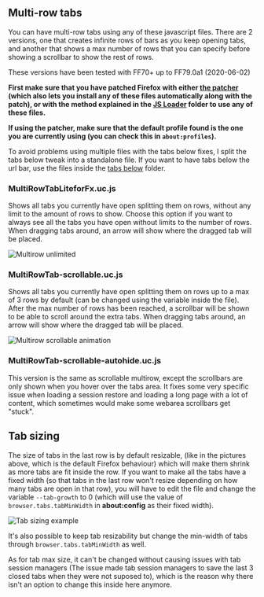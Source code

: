 ## Multi-row tabs
You can have multi-row tabs using any of these javascript files.
There are 2 versions, one that creates infinite rows of bars as you keep opening tabs, and another that shows a max number of rows that you can specify before showing a scrollbar to show the rest of rows.

These versions have been tested with FF70+ up to FF79.0a1 (2020-06-02)

**First make sure that you have patched Firefox with either [the patcher](https://github.com/Izheil/Quantum-Nox-Firefox-Dark-Full-Theme/releases) (which also lets you install any of these files automatically along with the patch), or with the method explained in the [JS Loader](https://github.com/Izheil/Quantum-Nox-Firefox-Dark-Full-Theme/tree/master/Multirow%20and%20other%20functions/JS%20Loader) folder to use any of these files.**

**If using the patcher, make sure that the default profile found is the one you are currently using (you can check this in `about:profiles`).**

To avoid problems using multiple files with the tabs below fixes, I split the tabs below tweak into a standalone file. If you want to have tabs below the url bar, use the files inside the [tabs below](https://github.com/Izheil/Quantum-Nox-Firefox-Dark-Full-Theme/tree/master/Multirow%20and%20other%20functions/Tabs%20below) folder.

### MultiRowTabLiteforFx.uc.js
Shows all tabs you currently have open splitting them on rows, without any limit to the amount of rows to show. Choose this option if you want to always see all the tabs you have open without limits to the number of rows. When dragging tabs around, an arrow will show where the dragged tab will be placed.

![Multirow unlimited](https://i.imgur.com/GWSgqD9.png)

### MultiRowTab-scrollable.uc.js
Shows all tabs you currently have open splitting them on rows up to a max of 3 rows by default (can be changed using the variable inside the file). After the max number of rows has been reached, a scrollbar will be shown to be able to scroll around the extra tabs. When dragging tabs around, an arrow will show where the dragged tab will be placed.

![Multirow scrollable animation](https://i.imgur.com/2YUO9vq.png)

### MultiRowTab-scrollable-autohide.uc.js
This version is the same as scrollable multirow, except the scrollbars are only shown when you hover over the tabs area. It fixes some very specific issue when loading a session restore and loading a long page with a lot of content, which sometimes would make some webarea scrollbars get "stuck".

## Tab sizing
The size of tabs in the last row is by default resizable, (like in the pictures above, which is the default Firefox behaviour) which will make them shrink as more tabs are fit inside the row. If you want to make all the tabs have a fixed width (so that tabs in the last row won't resize depending on how many tabs are open in that row), you will have to edit the file and change the variable `--tab-growth` to 0 (which will use the value of `browser.tabs.tabMinWidth` in **about:config** as their fixed width).

![Tab sizing example](https://i.imgur.com/twzsQ6V.png)

It's also possible to keep tab resizability but change the min-width of tabs through `browser.tabs.tabMinWidth` as well.

As for tab max size, it can't be changed without causing issues with tab session managers (The issue made tab session managers to save the last 3 closed tabs when they were not suposed to), which is the reason why there isn't an option to change this inside here anymore.